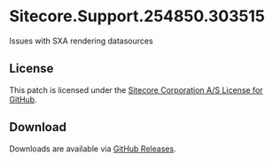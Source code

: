 # Sitecore.Support.254850.303515
Issues with SXA rendering datasources

## License  
This patch is licensed under the [Sitecore Corporation A/S License for GitHub](https://github.com/sitecoresupport/Sitecore.Support.254850.303515/blob/master/LICENSE).  

## Download  
Downloads are available via [GitHub Releases](https://github.com/sitecoresupport/Sitecore.Support.254850.303515/releases).  
